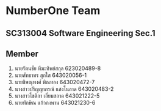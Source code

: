 # NumberOne Team

## SC313004 Software Engineering Sec.1

## Member

1. นายรัตนชัย ทีฆะทิพย์สกุล 623020489-8 
2. นายสัทธาทร สุกใส 643020056-1	
3. นายชิษณุพงศ์ พิณทอง 643020472-7	
4. นางสาวปริญญาภรณ์ แสงโนลาด  643020483-2	
5. นางสาวโชติกา เอี่ยมสอาด 643021222-5	
6. นายทักษิณ แก้วกงพาน 643021230-6	

